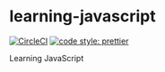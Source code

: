 # learning-javascript

<a href="https://circleci.com/gh/luotaoyeah/learning-javascript/tree/master"><img alt="CircleCI" src="https://img.shields.io/circleci/build/github/luotaoyeah/learning-javascript/master.svg"></a>
<a href="https://prettier.io/"><img alt="code style: prettier" src="https://img.shields.io/badge/code_style-prettier-ff69b4.svg"></a>

Learning JavaScript
